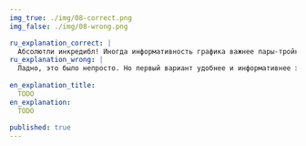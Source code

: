```yaml
---
img_true: ./img/08-correct.png
img_false: ./img/08-wrong.png

ru_explanation_correct: |
  Абсолютли инкредибл! Иногда информативность графика важнее пары-тройки лишних капель чернил.
ru_explanation_wrong: |
  Ладно, это было непросто. Но первый вариант удобнее и информативнее этого, хоть и чернил расходуется больше.  
  
en_explanation_title:
  TODO
en_explanation:
  TODO
  
published: true
---
```


